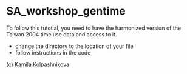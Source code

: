 # SA_workshop_gentime

To follow this tutotial, you need to have the harmonized version of the Taiwan 2004 time use data and access to it.

- change the directory to the location of your file
- follow instructions in the code

(c) Kamila Kolpashnikova